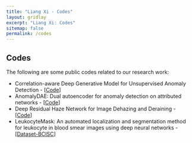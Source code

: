 ```yaml
---
title: "Liang Xi - Codes"
layout: gridlay
excerpt: "Liang Xi: Codes"
sitemap: false
permalink: /codes
---
```


## Codes

<p>The following are some public codes related to our research work:</p>

<ul>
        <li>Correlation-aware Deep Generative Model for Unsupervised Anomaly Detection - [<a href="https://github.com/haoyfan/CADGMM">Code</a>]</li>
		<li>AnomalyDAE&#58; Dual autoencoder for anomaly detection on attributed networks - [<a href="https://github.com/haoyfan/AnomalyDAE">Code</a>]</li>
  		<li>Deep Residual Haze Network for Image Dehazing and Deraining - [<a href="https://github.com/fpklipic/DRHNet">Code</a>]</li>
		<li>LeukocyteMask&#58; An automated localization and segmentation method for leukocyte in blood smear images using deep neural networks - [<a href="https://github.com/fpklipic/BCISC">Dataset-BCISC</a>]</li>
</ul>

<p>&nbsp;</p>
